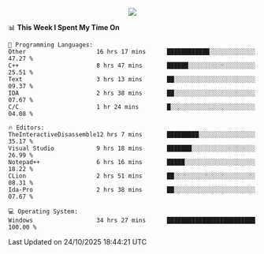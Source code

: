 <p align="center">
  <img src="https://readme-typing-svg.herokuapp.com?font=Cascadia+Code&weight=600&size=20&duration=5000&pause=1000&color=FFFFFF&center=true&vCenter=true&width=500&lines=IF+I'M+NOT+WORKING+-+IT+MEANS+I'M+DEAD+💀" />
</p>

<!--START_SECTION:waka-->
📊 **This Week I Spent My Time On** 

```text
💬 Programming Languages: 
Other                    16 hrs 17 mins      ████████████░░░░░░░░░░░░░   47.27 % 
C++                      8 hrs 47 mins       ██████░░░░░░░░░░░░░░░░░░░   25.51 % 
Text                     3 hrs 13 mins       ██░░░░░░░░░░░░░░░░░░░░░░░   09.37 % 
IDA                      2 hrs 38 mins       ██░░░░░░░░░░░░░░░░░░░░░░░   07.67 % 
C/C                      1 hr 24 mins        █░░░░░░░░░░░░░░░░░░░░░░░░   04.08 % 

🔥 Editors: 
TheInteractiveDisassemble12 hrs 7 mins       █████████░░░░░░░░░░░░░░░░   35.17 % 
Visual Studio            9 hrs 18 mins       ███████░░░░░░░░░░░░░░░░░░   26.99 % 
Notepad++                6 hrs 16 mins       █████░░░░░░░░░░░░░░░░░░░░   18.22 % 
CLion                    2 hrs 51 mins       ██░░░░░░░░░░░░░░░░░░░░░░░   08.31 % 
Ida-Pro                  2 hrs 38 mins       ██░░░░░░░░░░░░░░░░░░░░░░░   07.67 % 

💻 Operating System: 
Windows                  34 hrs 27 mins      █████████████████████████   100.00 % 
```


 Last Updated on 24/10/2025 18:44:21 UTC
<!--END_SECTION:waka-->
